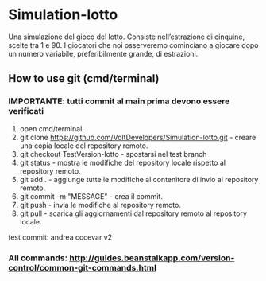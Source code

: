 # Simulation-lotto
Una simulazione del gioco del lotto. Consiste nell’estrazione di cinquine, scelte tra 1 e 90. I giocatori che noi osserveremo cominciano a giocare dopo un numero variabile, preferibilmente grande, di estrazioni.


## How to use git (cmd/terminal)
### IMPORTANTE: tutti commit al main prima devono essere verificati
1) open cmd/terminal.
2) git clone https://github.com/VoltDevelopers/Simulation-lotto.git - creare una copia locale del repository remoto.
3) git checkout TestVersion-lotto - spostarsi nel test branch
4) git status - mostra le modifiche del repository locale rispetto al repository remoto.
5) git add . - aggiunge tutte le modifiche al contenitore di invio al repository remoto.
6) git commit -m "MESSAGE" - crea il commit.
7) git push - invia le modifiche al repository remoto.
8) git pull - scarica gli aggiornamenti dal repository remoto al repository locale.

test commit: andrea cocevar v2

### All commands: http://guides.beanstalkapp.com/version-control/common-git-commands.html
